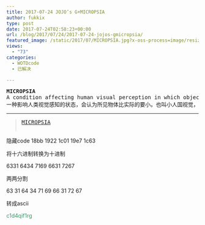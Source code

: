 ```yaml
---
title: 2017-07-24 JOJO’s G+MICROPSIA
author: fukkix
type: post
date: 2017-07-24T02:58:23+00:00
url: /blog/2017/07/24/2017-07-24-jojos-gmicropsia/
featured_image: /static/2017/07/MICROPSIA.jpg?x-oss-process=image/resize,m_fill,w_570,h_220
views:
  - "73"
categories:
  - WOTDcode
  - 已解决

---
```

<pre><strong>MICROPSIA
</strong>A condition affecting human visual perception in which objects are perceived to be smaller than they actually are; also known as Lilliput sight and related to Alice in Wonderland Syndrome.
一种影响人类视觉感知的状态，会认为所见物体比实际的要小。也叫小人国视觉，和爱丽丝梦游仙境综合征亦有关联。<!--more--></pre>

* * *

> <pre><a href="https://jojoingresswotd.github.io/2017/22/MICROPSIA.html">MICROPSIA</a>
隐藏code
18bb 1922 1c01 19e7 1c63

将十六进制转换为十进制

6331 6434 7169 6631 7267 

两两分割

63 31 64 34 71 69 66 31 72 67 

转成ascii

<span style="color: #339966;">c1d4qif1rg</span></pre>